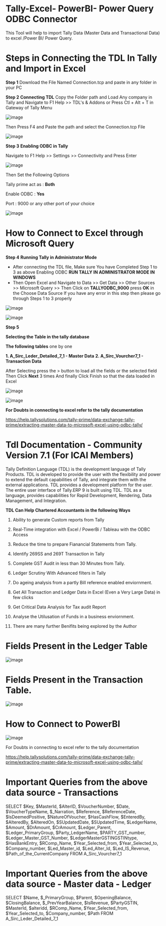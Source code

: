 # Tally-Excel- PowerBI- Power Query ODBC Connector

This Tool will help to import Tally Data (Master Data and Transactional Data) to excel /Power BI/ Power Query.

# Steps in Connecting the TDL In Tally and Import in Excel
**Step 1**
Download the File Named Connection.tcp and paste in any folder in your PC

**Step 2** **Connecting TDL**
Copy the Folder path and Load Any company in Tally and Navigate to F1 Help >> TDL's & Addons
or Press Ctl + Alt + T in Gateway of Tally Menu

![image](https://github.com/ramajayam-CA/Tally-Connector/assets/12751693/6ccaaf4b-13a6-4dad-9924-75402d64976e)

Then Press F4 and Paste the path and select the Connection.tcp File

![image](https://github.com/ramajayam-CA/Tally-Connector/assets/12751693/39f65fa3-8369-4611-82a9-2b799a367f18)

**Step 3** **Enabling ODBC in Tally**

Navigate to F1 Help >> Settings >> Connectivity and Press Enter

![image](https://github.com/ramajayam-CA/Tally-Connector/assets/12751693/3002cd7d-c011-416a-96de-0141e26ccb0d)


Then Set the Following Options

Tally prime act as : **Both**

Enable ODBC  : **Yes**

Port : 9000 or any other port of your choice

![image](https://github.com/ramajayam-CA/Tally-Connector/assets/12751693/512921e5-1acd-467b-867f-7e1818cf2dfe)


# How to Connect to  Excel through Microsoft Query


**Step 4** 
  **Running Tally in Administrator Mode**

  - After connecting the TDL file, Make sure You have Completed Step 1 to 3 as above  Enabling ODBC **RUN TALLY IN ADMINISTRATOR MODE IN WINDOWS**
  - Then Open Excel and Navigate to Data >> Get Data >> Other Sources >> Microsoft Query >> Then Click on **TALLYODBC_9000** press **OK** in the Choose Data Source
    If you have any error in this step then please go through Steps 1 to 3 properly

![image](https://github.com/ramajayam-CA/Tally-Connector/assets/12751693/c44ffadb-1380-4ab1-af32-041671d0fb75)


![image](https://github.com/ramajayam-CA/Tally-Connector/assets/12751693/1a3de0f6-4156-4cc1-8722-ec969b1807b1)

    
**Step 5** 

**Selecting the Table in the tally database**

**The following tables** one by one 

**1. A_Sirc_Leder_Detailed_7_1 - Master Data**
**2. A_Sirc_Vourcher7_1        - Transaction Data**

After Selecting press the > button to load all the fields or the selected field 
Then Click **Next** 3 times And finally Click Finish so that the data loaded in Excel 

![image](https://github.com/ramajayam-CA/Tally-Connector/assets/12751693/fe6c55f8-05b0-4a6a-b069-93ff47ea2315)

![image](https://github.com/ramajayam-CA/Tally-Connector/assets/12751693/6756dfcb-e186-41dc-a17c-8f06327a16af)



**For Doubts in connecting to excel refer to the tally documentation**


https://help.tallysolutions.com/tally-prime/data-exchange-tally-prime/extracting-master-data-to-microsoft-excel-using-odbc-tally/


# Tdl Documentation - Community Version 7.1 (For ICAI Members)


Tally Definition Language (TDL) is the development language of Tally Products. TDL is developed to provide the user with the flexibility and power to extend the default capabilities of Tally, and integrate them with the external applications. TDL provides a development platform for the user. The entire user interface of Tally.ERP 9 is built using TDL. TDL as a language, provides capabilities for Rapid Development, Rendering, Data Management, and Integration.

**TDL Can Help Chartered Accountants in the following Ways**

1. Ability to generate Custom reports from Tally 

2. Real-Time integration with Excel / PowerBi / Tableau with the ODBC Access

3. Reduce the time to prepare Fianancial Statements from Tally.

4. Identify 269SS and 269T Transaction in Tally

5. Complete GST Audit in less than 30 Minutes from Tally.

6. Ledger Scrutiny With Advanced filters in Tally

7. Do ageing analysis from a partly Bill reference enabled enviornment.

8. Get All Transaction and Ledger Data in Excel (Even a Very Large Data) in few clicks

9. Get Critical Data Analysis for Tax audit Report

10. Analyse the Utilusation of Funds in a business enviornment.

11. There are many further Benifits being explored by the Author


# Fields Present in the Ledger Table

![image](https://github.com/ramajayam-CA/Tally-Connector/assets/12751693/993555b3-d60d-430e-8dee-ed1ab10a7263)


# Fields Present in the Transaction Table.

![image](https://github.com/ramajayam-CA/Tally-Connector/assets/12751693/536a3c9b-f271-4907-820c-50cee2853415)



# How to Connect to PowerBI


![image](https://github.com/ramajayam-CA/Tally-Connector/assets/12751693/a919eddb-8cc4-4fd7-9811-579bfc8ffa00)

For Doubts in connecting to excel refer to the tally documentation


https://help.tallysolutions.com/tally-prime/data-exchange-tally-prime/extracting-master-data-to-microsoft-excel-using-odbc-tally/


# Important Queries from the above data source - Transactions


SELECT $Key, $MasterId, $AlterID, $VoucherNumber, $Date, $VoucherTypeName, $_Narration, $Reference, $ReferenceDate, $IsDeemedPositive, $NatureOfVoucher, $HasCashFlow, $EnteredBy, $AlteredBy, $AlteredOn, $SUpdatedDate, $SUpdatedTime, $LedgerName, $Amount, $DrAmount, $CrAmount, $Ledger_Parent, $Ledger_PrimaryGroup, $Party_LedgerName, $PARTY_GST_number, $Ledger_Master_GST_Number, $LedgerMasterGSTINGSTINtype, $HasBankEntry, $RComp_Name, $Year_Selected_from, $Year_Selected_to, $Company_number, $Led_Master_id, $Led_Alter_Id, $Led_IS_Revenue, $Path_of_the_CurrentCompany 
FROM A_Sirc_Vourcher7_1


# Important Queries from the above data source - Master data - Ledger


SELECT $Name, $_PrimaryGroup, $Parent, $OpeningBalance, $ClosingBalance, $_PrevYearBalance, $IsRevenue, $PartyGSTIN, $MasterId, $alteridd, $RComp_Name, $Year_Selected_from, $Year_Selected_to, $Company_number, $Path
FROM A_Sirc_Leder_Detailed_7_1



